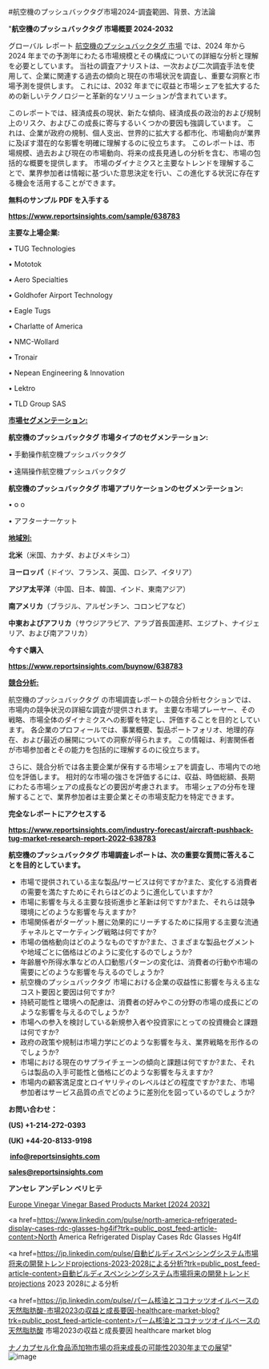 #航空機のプッシュバックタグ市場2024-調査範囲、背景、方法論

"<strong>航空機のプッシュバックタグ 市場概要 2024-2032</strong>

グローバル レポート <a href=https://www.reportsinsights.com/sample/638783>航空機のプッシュバックタグ 市場</a> では、2024 年から 2024 年までの予測年にわたる市場規模とその構成についての詳細な分析と理解を必要としています。 当社の調査アナリストは、一次および二次調査手法を使用して、企業に関連する過去の傾向と現在の市場状況を調査し、重要な洞察と市場予測を提供します。 これには、2032 年までに収益と市場シェアを拡大​​するための新しいテクノロジーと革新的なソリューションが含まれています。

このレポートでは、経済成長の現状、新たな傾向、経済成長の政治的および規制上のリスク、およびこの成長に寄与するいくつかの要因も強調しています。 これは、企業が政府の規制、個人支出、世界的に拡大する都市化、市場動向が業界に及ぼす潜在的な影響を明確に理解するのに役立ちます。 このレポートは、市場規模、過去および現在の市場動向、将来の成長見通しの分析を含む、市場の包括的な概要を提供します。 市場のダイナミクスと主要なトレンドを理解することで、業界参加者は情報に基づいた意思決定を行い、この進化する状況に存在する機会を活用することができます。

<strong><b>無料のサンプル PDF を入手する</b></strong>

<a href=https://www.reportsinsights.com/sample/638783><strong><u>https://www.reportsinsights.com/sample/638783</u></strong></a>

<strong>主要な上場企業:</strong>

• TUG Technologies

• Mototok

• Aero Specialties

• Goldhofer Airport Technology

• Eagle Tugs

• Charlatte of America

• NMC-Wollard

• Tronair

• Nepean Engineering & Innovation

• Lektro

• TLD Group SAS

<strong><u>市場セグメンテーション</u></strong><strong><u>:</u></strong>

<strong>航空機のプッシュバックタグ 市場タイプのセグメンテーション:</strong>

• 手動操作航空機プッシュバックタグ

• 遠隔操作航空機プッシュバックタグ

<strong>航空機のプッシュバックタグ 市場アプリケーションのセグメンテーション:</strong>

• o o

• アフターナーケット

<strong><u>地域別</u></strong><strong><u>:</u></strong>

<strong>北米</strong>（米国、カナダ、およびメキシコ）

<strong>ヨーロッパ</strong>（ドイツ、フランス、英国、ロシア、イタリア）

<strong>アジア太平洋</strong>（中国、日本、韓国、インド、東南アジア）

<strong>南アメリカ</strong>（ブラジル、アルゼンチン、コロンビアなど）

<strong>中東およびアフリカ</strong>（サウジアラビア、アラブ首長国連邦、エジプト、ナイジェリア、および南アフリカ）

<strong>今すぐ購入</strong>

<a href=https://www.reportsinsights.com/buynow/638783><strong><u>https://www.reportsinsights.com/buynow/638783</u></strong></a>

<strong><u>競合分析:</u></strong>

航空機のプッシュバックタグ の市場調査レポートの競合分析セクションでは、市場内の競争状況の詳細な調査が提供されます。 主要な市場プレーヤー、その戦略、市場全体のダイナミクスへの影響を特定し、評価することを目的としています。 各企業のプロフィールでは、事業概要、製品ポートフォリオ、地理的存在、および最近の展開についての洞察が得られます。 この情報は、利害関係者が市場参加者とその能力を包括的に理解するのに役立ちます。

さらに、競合分析では各主要企業が保有する市場シェアを調査し、市場内での地位を評価します。 相対的な市場の強さを評価するには、収益、時価総額、長期にわたる市場シェアの成長などの要因が考慮されます。 市場シェアの分布を理解することで、業界参加者は主要企業とその市場支配力を特定できます。

<strong>完全なレポートにアクセスする</strong>

<a href=https://www.reportsinsights.com/industry-forecast/aircraft-pushback-tug-market-research-report-2022-638783><strong><u><b>https://www.reportsinsights.com/industry-forecast/aircraft-pushback-tug-market-research-report-2022-638783</b></u></strong></a>

<strong><b>航空機のプッシュバックタグ 市場調査レポートは、次の重要な質問に答えることを目的としています。</b></strong>
<ul>
  <li>市場で提供されている主な製品/サービスは何ですか?また、変化する消費者の需要を満たすためにそれらはどのように進化していますか?</li>
  <li>市場に影響を与える主要な技術進歩と革新は何ですか?また、それらは競争環境にどのような影響を与えますか?</li>
  <li>市場関係者がターゲット層に効果的にリーチするために採用する主要な流通チャネルとマーケティング戦略は何ですか?</li>
  <li>市場の価格動向はどのようなものですか?また、さまざまな製品セグメントや地域ごとに価格はどのように変化するのでしょうか?</li>
  <li>年齢層や所得水準などの人口動態パターンの変化は、消費者の行動や市場の需要にどのような影響を与えるのでしょうか?</li>
  <li>航空機のプッシュバックタグ 市場における企業の収益性に影響を与える主なコスト要因と要因は何ですか?</li>
  <li>持続可能性と環境への配慮は、消費者の好みやこの分野の市場の成長にどのような影響を与えるのでしょうか?</li>
  <li>市場への参入を検討している新規参入者や投資家にとっての投資機会と課題は何ですか?</li>
  <li>政府の政策や規制は市場力学にどのような影響を与え、業界戦略を形作るのでしょうか?</li>
  <li>市場における現在のサプライチェーンの傾向と課題は何ですか?また、それらは製品の入手可能性と価格にどのような影響を与えますか?</li>
  <li>市場内の顧客満足度とロイヤリティのレベルはどの程度ですか?また、市場参加者はサービス品質の点でどのように差別化を図っているのでしょうか?</li>
</ul>
<strong>お問い合わせ：</strong>

<strong>(US) +1-214-272-0393</strong>

<strong>(UK) +44-20-8133-9198</strong>

<strong> </strong><a href=info@reportsinsights.com><strong><u>info@reportsinsights.com</u></strong></a>

<a href=sales@reportsinsights.com><strong><u>sales@reportsinsights.com</u></strong></a>

<strong>アンセレ アンデレン ベリヒテ</strong>

<a href=https://www.linkedin.com/pulse/europe-vinegar-vinegar-based-products-market-analysis-34wpf/>Europe Vinegar Vinegar Based Products Market [2024 2032]</a>

<a href=https://www.linkedin.com/pulse/north-america-refrigerated-display-cases-rdc-glasses-hg4if?trk=public_post_feed-article-content>North America Refrigerated Display Cases Rdc Glasses Hg4If</a>

<a href=https://jp.linkedin.com/pulse/自動ピルディスペンシングシステム市場将来の開発トレンドprojections-2023-2028による分析?trk=public_post_feed-article-content>自動ピルディスペンシングシステム市場将来の開発トレンドprojections 2023 2028による分析</a>

<a href=https://jp.linkedin.com/pulse/パーム核油とココナッツオイルベースの天然脂肪酸-市場2023の収益と成長要因-healthcare-market-blog?trk=public_post_feed-article-content>パーム核油とココナッツオイルベースの天然脂肪酸 市場2023の収益と成長要因 healthcare market blog</a>

<a href=https://www.linkedin.com/pulse/ナノカプセル化食品添加物市場の将来成長の可能性2030年までの展望-tribunal-analytics-360-felbf/>ナノカプセル化食品添加物市場の将来成長の可能性2030年までの展望</a>"
![image](https://github.com/aakesh123242/RIMarket/assets/158431203/f9a40d63-f663-41c0-b348-0da4579aa05c)
